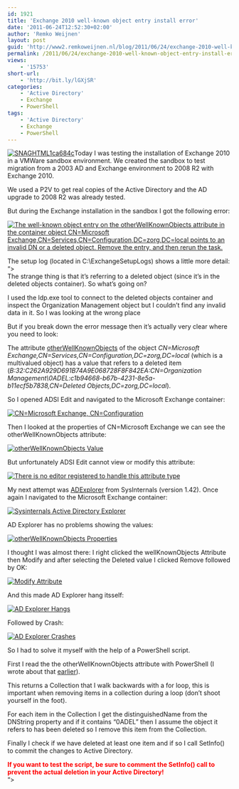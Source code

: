 ```yaml
---
id: 1921
title: 'Exchange 2010 well-known object entry install error'
date: '2011-06-24T12:52:30+02:00'
author: 'Remko Weijnen'
layout: post
guid: 'http://www2.remkoweijnen.nl/blog/2011/06/24/exchange-2010-well-known-object-entry-install-error/'
permalink: /2011/06/24/exchange-2010-well-known-object-entry-install-error/
views:
    - '15753'
short-url:
    - 'http://bit.ly/lGXjSR'
categories:
    - 'Active Directory'
    - Exchange
    - PowerShell
tags:
    - 'Active Directory'
    - Exchange
    - PowerShell
---
```


[![SNAGHTML1ca684c](http://192.168.40.25:8081/wp-content/uploads/2011/06/SNAGHTML1ca684c_thumb.png "SNAGHTML1ca684c")](http://192.168.40.25:8081/wp-content/uploads/2011/06/SNAGHTML1ca684c.png)Today I was testing the installation of Exchange 2010 in a VMWare sandbox environment. We created the sandbox to test migration from a 2003 AD and Exchange environment to 2008 R2 with Exchange 2010.

We used a P2V to get real copies of the Active Directory and the AD upgrade to 2008 R2 was already tested.

But during the Exchange installation in the sandbox I got the following error:

[![The well-known object entry on the otherWellKnownObjects attribute in the container object CN=Microsoft Exchange,CN=Services,CN=Configuration,DC=zorg,DC=local points to an invalid DN or a deleted object.  Remove the entry, and then rerun the task.](http://192.168.40.25:8081/wp-content/uploads/2011/06/image_thumb16.png "Exchange Server 2010 Setup Error")](http://192.168.40.25:8081/wp-content/uploads/2011/06/image16.png)

The setup log (located in C:\\ExchangeSetupLogs) shows a little more detail:  
“&gt;  
The strange thing is that it’s referring to a deleted object (since it’s in the deleted objects container). So what’s going on?

I used the ldp.exe tool to connect to the deleted objects container and inspect the Organization Management object but I couldn’t find any invalid data in it. So I was looking at the wrong place

But if you break down the error message then it’s actually very clear where you need to look:

The attribute [otherWellKnownObjects](http://msdn.microsoft.com/en-us/library/ms679095(v=vs.85).aspx) of the object *CN=Microsoft Exchange,CN=Services,CN=Configuration,DC=zorg,DC=local* (which is a multivalued object) has a value that refers to a deleted item (*B:32:C262A929D691B74A9E068728F8F842EA:CN=Organization Management\\0ADEL:c1b94668-b67b-4231-8e5a-b11ecf5b7838,CN=Deleted Objects,DC=zorg,DC=local*).

So I opened ADSI Edit and navigated to the Microsoft Exchange container:

[![CN=Microsoft Exchange, CN=Configuration](http://192.168.40.25:8081/wp-content/uploads/2011/06/image_thumb17.png "ADSI Edit")](http://192.168.40.25:8081/wp-content/uploads/2011/06/image17.png)

Then I looked at the properties of CN=Microsoft Exchange we can see the otherWellKnownObjects attribute:

[![otherWellKnownObjects Value](http://192.168.40.25:8081/wp-content/uploads/2011/06/image_thumb18.png "CN=Microsoft Exchange Properties")](http://192.168.40.25:8081/wp-content/uploads/2011/06/image18.png)

But unfortunately ADSI Edit cannot view or modify this attribute:

[![There is no editor registered to handle this attribute type](http://192.168.40.25:8081/wp-content/uploads/2011/06/image_thumb19.png "ADSI Edit")](http://192.168.40.25:8081/wp-content/uploads/2011/06/image19.png)

My next attempt was [ADExplorer](http://technet.microsoft.com/en-us/sysinternals/bb963907) from SysInternals (version 1.42). Once again I navigated to the Microsoft Exchange container:

[![Sysinternals Active Directory Explorer](http://192.168.40.25:8081/wp-content/uploads/2011/06/image_thumb20.png "AD Explorer")](http://192.168.40.25:8081/wp-content/uploads/2011/06/image20.png)

AD Explorer has no problems showing the values:

[![otherWellKnownObjects Properties](http://192.168.40.25:8081/wp-content/uploads/2011/06/image_thumb21.png "Attribute Properties")](http://192.168.40.25:8081/wp-content/uploads/2011/06/image21.png)

I thought I was almost there: I right clicked the wellKnownObjects Attribute then Modify and after selecting the Deleted value I clicked Remove followed by OK:

[![Modify Attribute](http://192.168.40.25:8081/wp-content/uploads/2011/06/image_thumb22.png "AD Explorer")](http://192.168.40.25:8081/wp-content/uploads/2011/06/image22.png)

And this made AD Explorer hang itsself:

[![AD Explorer Hangs](http://192.168.40.25:8081/wp-content/uploads/2011/06/image_thumb23.png "AD Explorer")](http://192.168.40.25:8081/wp-content/uploads/2011/06/image23.png)

Followed by Crash:

[![AD Explorer Crashes](http://192.168.40.25:8081/wp-content/uploads/2011/06/image_thumb24.png "AD Explorer")](http://192.168.40.25:8081/wp-content/uploads/2011/06/image24.png)

So I had to solve it myself with the help of a PowerShell script.

First I read the the otherWellKnownObjects attribute with PowerShell (I wrote about that [earlier](http://192.168.40.25:8081/2011/06/24/reading-the-otherwellknownobjects-attribute-with-powershell/)).

This returns a Collection that I walk backwards with a for loop, this is important when removing items in a collection during a loop (don’t shoot yourself in the foot).

For each item in the Collection I get the distinguishedName from the DNString property and if it contains “0ADEL” then I assume the object it refers to has been deleted so I remove this item from the Collection.

Finally I check if we have deleted at least one item and if so I call SetInfo() to commit the changes to Active Directory.

<span style="color: #ff0000;">**If you want to test the script, be sure to comment the SetInfo() call to prevent the actual deletion in your Active Directory!**</span>  
“&gt;